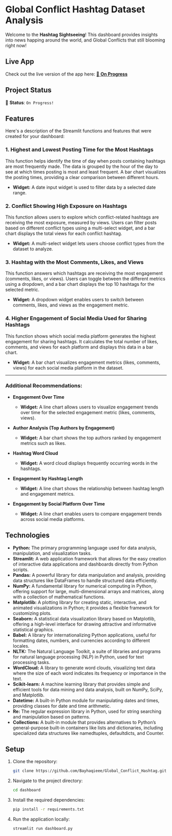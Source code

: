 # Global Conflict Hashtag Dataset Analysis

Welcome to the **Hashtag Sightseeing**! This dashboard provides insights into news happing around the world, and Global Conflicts that still blooming right now!

## Live App

Check out the live version of the app here: [🚧 **On Progress**]()

## Project Status

🚧 **Status**: `On Progress!`

## Features

Here's a description of the Streamlit functions and features that were created for your dashboard:

### **1. Highest and Lowest Posting Time for the Most Hashtags**
This function helps identify the time of day when posts containing hashtags are most frequently made. The data is grouped by the hour of the day to see at which times posting is most and least frequent. A bar chart visualizes the posting times, providing a clear comparison between different hours.

- **Widget:** A date input widget is used to filter data by a selected date range.

### **2. Conflict Showing High Exposure on Hashtags**
This function allows users to explore which conflict-related hashtags are receiving the most exposure, measured by views. Users can filter posts based on different conflict types using a multi-select widget, and a bar chart displays the total views for each conflict hashtag.

- **Widget:** A multi-select widget lets users choose conflict types from the dataset to analyze.

### **3. Hashtag with the Most Comments, Likes, and Views**
This function answers which hashtags are receiving the most engagement (comments, likes, or views). Users can toggle between the different metrics using a dropdown, and a bar chart displays the top 10 hashtags for the selected metric.

- **Widget:** A dropdown widget enables users to switch between comments, likes, and views as the engagement metric.

### **4. Higher Engagement of Social Media Used for Sharing Hashtags**
This function shows which social media platform generates the highest engagement for sharing hashtags. It calculates the total number of likes, comments, and views for each platform and displays this data in a bar chart.

- **Widget:** A bar chart visualizes engagement metrics (likes, comments, views) for each social media platform in the dataset.

---

### **Additional Recommendations:**

- **Engagement Over Time**
    - **Widget:** A line chart allows users to visualize engagement trends over time for the selected engagement metric (likes, comments, views).

- **Author Analysis (Top Authors by Engagement)**
    - **Widget:** A bar chart shows the top authors ranked by engagement metrics such as likes.

- **Hashtag Word Cloud**
    - **Widget:** A word cloud displays frequently occurring words in the hashtags.

- **Engagement by Hashtag Length**
    - **Widget:** A line chart shows the relationship between hashtag length and engagement metrics.

- **Engagement by Social Platform Over Time**
    - **Widget:** A line chart enables users to compare engagement trends across social media platforms.

## Technologies

- **Python:** The primary programming language used for data analysis, manipulation, and visualization tasks.
- **Streamlit:** A web application framework that allows for the easy creation of interactive data applications and dashboards directly from Python scripts.
- **Pandas:** A powerful library for data manipulation and analysis, providing data structures like DataFrames to handle structured data efficiently.
- **NumPy:** A fundamental library for numerical computing in Python, offering support for large, multi-dimensional arrays and matrices, along with a collection of mathematical functions.
- **Matplotlib:** A plotting library for creating static, interactive, and animated visualizations in Python; it provides a flexible framework for customizing plots.
- **Seaborn:** A statistical data visualization library based on Matplotlib, offering a high-level interface for drawing attractive and informative statistical graphics.
- **Babel:** A library for internationalizing Python applications, useful for formatting dates, numbers, and currencies according to different locales.
- **NLTK:** The Natural Language Toolkit, a suite of libraries and programs for natural language processing (NLP) in Python, used for text processing tasks.
- **WordCloud:** A library to generate word clouds, visualizing text data where the size of each word indicates its frequency or importance in the text.
- **Scikit-learn:** A machine learning library that provides simple and efficient tools for data mining and data analysis, built on NumPy, SciPy, and Matplotlib.
- **Datetime:** A built-in Python module for manipulating dates and times, providing classes for date and time arithmetic.
- **Re:** The regular expression library in Python, used for string searching and manipulation based on patterns.
- **Collections:** A built-in module that provides alternatives to Python’s general-purpose built-in containers like lists and dictionaries, including specialized data structures like namedtuples, defaultdicts, and Counter.

## Setup

1. Clone the repository:
    ```bash
    git clone https://github.com/Bayhaqieee/Global_Conflict_Hashtag.git
    ```

2. Navigate to the project directory:
    ```bash
    cd dashboard
    ```

3. Install the required dependencies:
    ```bash
    pip install -r requirements.txt
    ```

4. Run the application locally:
    ```bash
    streamlit run dashboard.py
    ```
